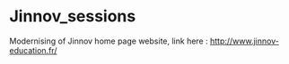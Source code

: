 # Jinnov_sessions
 Modernising of Jinnov home page website,  link here : http://www.jinnov-education.fr/
